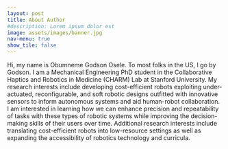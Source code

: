 ```yaml
---
layout: post
title: About Author
#description: Lorem ipsum dolor est
image: assets/images/banner.jpg
nav-menu: true
show_tile: false
---
```


Hi, my name is Obumneme Godson Osele. To most folks in the US, I go by Godson. I am a Mechanical Engineering PhD student in the Collaborative Haptics and Robotics in Medicine (CHARM) Lab at Stanford University. My research interests include developing cost-efficient robots exploiting under-actuated, reconfigurable, and soft robotic designs outfitted with innovative sensors to inform autonomous systems and aid human-robot collaboration. I am interested in learning how we can enhance precision and repeatability of tasks with these types of robotic systems while improving the decision-making skills of their users over time. Additional research interests include translating cost-efficient robots into low-resource settings as well as expanding the accessibility of robotics technology and curricula. 
